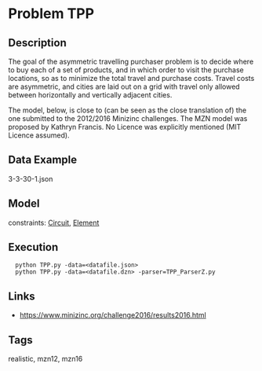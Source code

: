 # Problem TPP
## Description
The goal of the asymmetric travelling purchaser problem is to decide where to buy each of a set of products,
and in which order to visit the purchase locations, so as to minimize the total travel and purchase costs.
Travel costs are asymmetric, and cities are laid out on a grid with travel only allowed between horizontally and vertically adjacent cities.

The model, below, is close to (can be seen as the close translation of) the one submitted to the 2012/2016 Minizinc challenges.
The MZN model was proposed by Kathryn Francis.
No Licence was explicitly mentioned (MIT Licence assumed).

## Data Example
  3-3-30-1.json

## Model
  constraints: [Circuit](http://pycsp.org/documentation/constraints/Circuit), [Element](http://pycsp.org/documentation/constraints/Element)

## Execution
```
  python TPP.py -data=<datafile.json>
  python TPP.py -data=<datafile.dzn> -parser=TPP_ParserZ.py
```

## Links
  - https://www.minizinc.org/challenge2016/results2016.html

## Tags
  realistic, mzn12, mzn16
